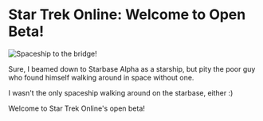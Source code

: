 # Star Trek Online: Welcome to Open Beta!

![](http://westkarana.com/wp-content/uploads/2010/01/GameClient-2010-01-12-19-45-16-80.jpg "Spaceship to the bridge!")

Sure, I beamed down to Starbase Alpha as a starship, but pity the poor guy who found himself walking around in space without one.

I wasn't the only spaceship walking around on the starbase, either :)

Welcome to Star Trek Online's open beta!
